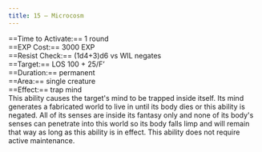 ```yaml
---
title: 15 – Microcosm
---
```

==Time to Activate:== 1 round  
==EXP Cost:== 3000 EXP  
==Resist Check:== (1d4+3)d6 vs WIL negates  
==Target:== LOS 100 + 25/F’  
==Duration:== permanent  
==Area:== single creature  
==Effect:== trap mind  
This ability causes the target's mind to be trapped inside itself. Its mind generates a fabricated world to live in until its body dies or this ability is negated. All of its senses are inside its fantasy only and none of its body's senses can penetrate into this world so its body falls limp and will remain that way as long as this ability is in effect. This ability does not require active maintenance.  
